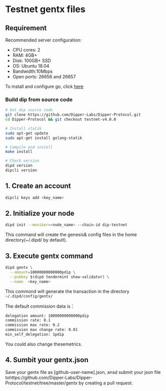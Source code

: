 # Testnet gentx files

## Requirement

Recommended server configuration:

* CPU cores: 2
* RAM: 4GB+
* Disk: 100GB+ SSD
* OS: Ubuntu 18.04
* Bandwidth:10Mbps
* Open ports: 26656 and 26657

To install and configure go, click [here](../software/go-install.md)

### Build dip from source code

```bash
# Get dip source code
git clone https://github.com/Dipper-Labs/Dipper-Protocol.git
cd Dipper-Protocol && git checkout testnet-v4.0.0

# Install statik
sudo apt-get update
sudo apt-get install golang-statik

# Compile and install
make install

# Check version
dipd version
dipcli version
```

## 1. Create an account

```bash
dipcli keys add <key_name>
```

## 2. Initialize your node

```bash
dipd init --moniker=<node_name> --chain-id dip-testnet
```

This command will create the genesis& config files in the home directory(~/.dipd/ by default).

## 3. Execute gentx command

```bash
dipd gentx \
  --amount=10000000000000pdip \
  --pubkey $(dipd tendermint show-validator) \
  --name  <key_name>
```

This commond will generate the transaction in the directory ``` ~/.dipd/config/gentx/``` 

The default commission data is：

```bash
delegation amount: 10000000000000pdip
commission rate: 0.1
commission max rate: 0.2
commission max change rate: 0.01
min_self_delegation: 1pdip
```

You could also change thesemetrics.

## 4. Sumbit your gentx.json

Save your gentx file as [github-user-name].json,  ansd submit your json file tohttps://github.com/Dipper-Labs/Dipper-Protocol/testnet/tree/master/gentx by creating a pull request.